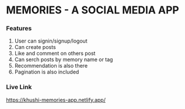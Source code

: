 # MEMORIES - A SOCIAL MEDIA APP

### Features

1. User can signin/signup/logout
2. Can create posts
3. Like and comment on others post
4. Can serch posts by memory name or tag
5. Recommendation is also there
6. Pagination is also included

### Live Link

https://khushi-memories-app.netlify.app/
